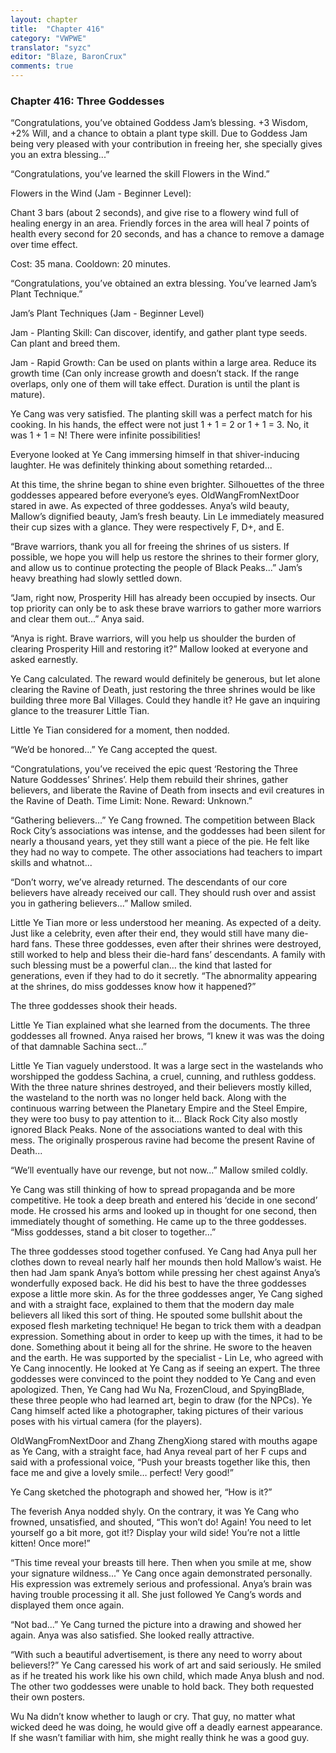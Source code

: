 ```yaml
---
layout: chapter
title:  "Chapter 416"
category: "VWPWE"
translator: "syzc"
editor: "Blaze, BaronCrux"
comments: true
---
```


### Chapter 416: Three Goddesses

“Congratulations, you’ve obtained Goddess Jam’s blessing. +3 Wisdom, +2% Will, and a chance to obtain a plant type skill. Due to Goddess Jam being very pleased with your contribution in freeing her, she specially gives you an extra blessing...”

“Congratulations, you’ve learned the skill Flowers in the Wind.”

Flowers in the Wind (Jam - Beginner Level): 

Chant 3 bars (about 2 seconds), and give rise to a flowery wind full of healing energy in an area. Friendly forces in the area will heal 7 points of health every second for 20 seconds, and has a chance to remove a damage over time effect. 

Cost: 35 mana. Cooldown: 20 minutes.

“Congratulations, you’ve obtained an extra blessing. You’ve learned Jam’s Plant Technique.”

Jam’s Plant Techniques (Jam - Beginner Level)

Jam - Planting Skill: Can discover, identify, and gather plant type seeds. Can plant and breed them.

Jam - Rapid Growth: Can be used on plants within a large area. Reduce its growth time (Can only increase growth and doesn’t stack. If the range overlaps, only one of them will take effect. Duration is until the plant is mature).

Ye Cang was very satisfied. The planting skill was a perfect match for his cooking. In his hands, the effect were not just 1 + 1 = 2 or 1 + 1 = 3. No, it was 1 + 1 = N! There were infinite possibilities!

Everyone looked at Ye Cang immersing himself in that shiver-inducing laughter. He was definitely thinking about something retarded...

At this time, the shrine began to shine even brighter. Silhouettes of the three goddesses appeared before everyone’s eyes. OldWangFromNextDoor stared in awe. As expected of three goddesses. Anya’s wild beauty, Mallow’s dignified beauty, Jam’s fresh beauty. Lin Le immediately measured their cup sizes with a glance. They were respectively F, D+, and E.

“Brave warriors, thank you all for freeing the shrines of us sisters. If possible, we hope you will help us restore the shrines to their former glory, and allow us to continue protecting the people of Black Peaks...” Jam’s heavy breathing had slowly settled down.

“Jam, right now, Prosperity Hill has already been occupied by insects. Our top priority can only be to ask these brave warriors to gather more warriors and clear them out...” Anya said.

“Anya is right. Brave warriors, will you help us shoulder the burden of clearing Prosperity Hill and restoring it?” Mallow looked at everyone and asked earnestly.

Ye Cang calculated. The reward would definitely be generous, but let alone clearing the Ravine of Death, just restoring the three shrines would be like building three more Bal Villages. Could they handle it? He gave an inquiring glance to the treasurer Little Tian.

Little Ye Tian considered for a moment, then nodded.

“We’d be honored...” Ye Cang accepted the quest.

“Congratulations, you’ve received the epic quest ‘Restoring the Three Nature Goddesses’ Shrines’. Help them rebuild their shrines, gather believers, and liberate the Ravine of Death from insects and evil creatures in the Ravine of Death. Time Limit: None. Reward: Unknown.”

“Gathering believers...” Ye Cang frowned. The competition between Black Rock City’s associations was intense, and the goddesses had been silent for nearly a thousand years, yet they still want a piece of the pie. He felt like they had no way to compete. The other associations had teachers to impart skills and whatnot...

“Don’t worry, we’ve already returned. The descendants of our core believers have already received our call. They should rush over and assist you in gathering believers...” Mallow smiled.

Little Ye Tian more or less understood her meaning. As expected of a deity. Just like a celebrity, even after their end, they would still have many die-hard fans. These three goddesses, even after their shrines were destroyed, still worked to help and bless their die-hard fans’ descendants. A family with such blessing must be a powerful clan… the kind that lasted for generations, even if they had to do it secretly. “The abnormality appearing at the shrines, do miss goddesses know how it happened?”

The three goddesses shook their heads.

Little Ye Tian explained what she learned from the documents. The three goddesses all frowned. Anya raised her brows, “I knew it was was the doing of that damnable Sachina sect...”

Little Ye Tian vaguely understood. It was a large sect in the wastelands who worshipped the goddess Sachina, a cruel, cunning, and ruthless goddess. With the three nature shrines destroyed, and their believers mostly killed, the wasteland to the north was no longer held back. Along with the continuous warring between the Planetary Empire and the Steel Empire, they were too busy to pay attention to it… Black Rock City also mostly ignored Black Peaks. None of the associations wanted to deal with this mess. The originally prosperous ravine had become the present Ravine of Death...

“We’ll eventually have our revenge, but not now...” Mallow smiled coldly.

Ye Cang was still thinking of how to spread propaganda and be more competitive. He took a deep breath and entered his ‘decide in one second’ mode. He crossed his arms and looked up in thought for one second, then immediately thought of something. He came up to the three goddesses. “Miss goddesses, stand a bit closer to together...”

The three goddesses stood together confused. Ye Cang had Anya pull her clothes down to reveal nearly half her mounds then hold Mallow’s waist. He then had Jam spank Anya’s bottom while pressing her chest against Anya’s wonderfully exposed back. He did his best to have the three goddesses expose a little more skin. As for the three goddesses anger, Ye Cang sighed and with a straight face, explained to them that the modern day male believers all liked this sort of thing. He spouted some bullshit about the exposed flesh marketing technique! He began to trick them with a deadpan expression. Something about in order to keep up with the times, it had to be done. Something about it being all for the shrine. He swore to the heaven and the earth. He was supported by the specialist - Lin Le, who agreed with Ye Cang innocently. He looked at Ye Cang as if seeing an expert. The three goddesses were convinced to the point they nodded to Ye Cang and even apologized. Then, Ye Cang had Wu Na, FrozenCloud, and SpyingBlade, these three people who had learned art, begin to draw (for the NPCs). Ye Cang himself acted like a photographer, taking pictures of their various poses with his virtual camera (for the players).

OldWangFromNextDoor and Zhang ZhengXiong stared with mouths agape as Ye Cang, with a straight face, had Anya reveal part of her F cups and said with a professional voice, “Push your breasts together like this, then face me and give a lovely smile… perfect! Very good!”

Ye Cang sketched the photograph and showed her, “How is it?”

The feverish Anya nodded shyly. On the contrary, it was Ye Cang who frowned, unsatisfied, and shouted, “This won’t do! Again! You need to let yourself go a bit more, got it!? Display your wild side! You’re not a little kitten! Once more!”

“This time reveal your breasts till here. Then when you smile at me, show your signature wildness...” Ye Cang once again demonstrated personally. His expression was extremely serious and professional. Anya’s brain was having trouble processing it all. She just followed Ye Cang’s words and displayed them once again.

“Not bad...” Ye Cang turned the picture into a drawing and showed her again. Anya was also satisfied. She looked really attractive.

“With such a beautiful advertisement, is there any need to worry about believers!?” Ye Cang caressed his work of art and said seriously. He smiled as if he treated his work like his own child, which made Anya blush and nod. The other two goddesses were unable to hold back. They both requested their own posters.

Wu Na didn’t know whether to laugh or cry. That guy, no matter what wicked deed he was doing, he would give off a deadly earnest appearance. If she wasn’t familiar with him, she might really think he was a good guy.

